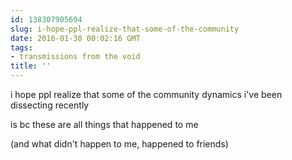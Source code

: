 ```yaml
---
id: 138307905694
slug: i-hope-ppl-realize-that-some-of-the-community
date: 2016-01-30 00:02:16 GMT
tags:
- transmissions from the void
title: ''
---
```


i hope ppl realize that some of the community dynamics i've been dissecting recently

is bc these are all things that happened to me

(and what didn't happen to me, happened to friends)